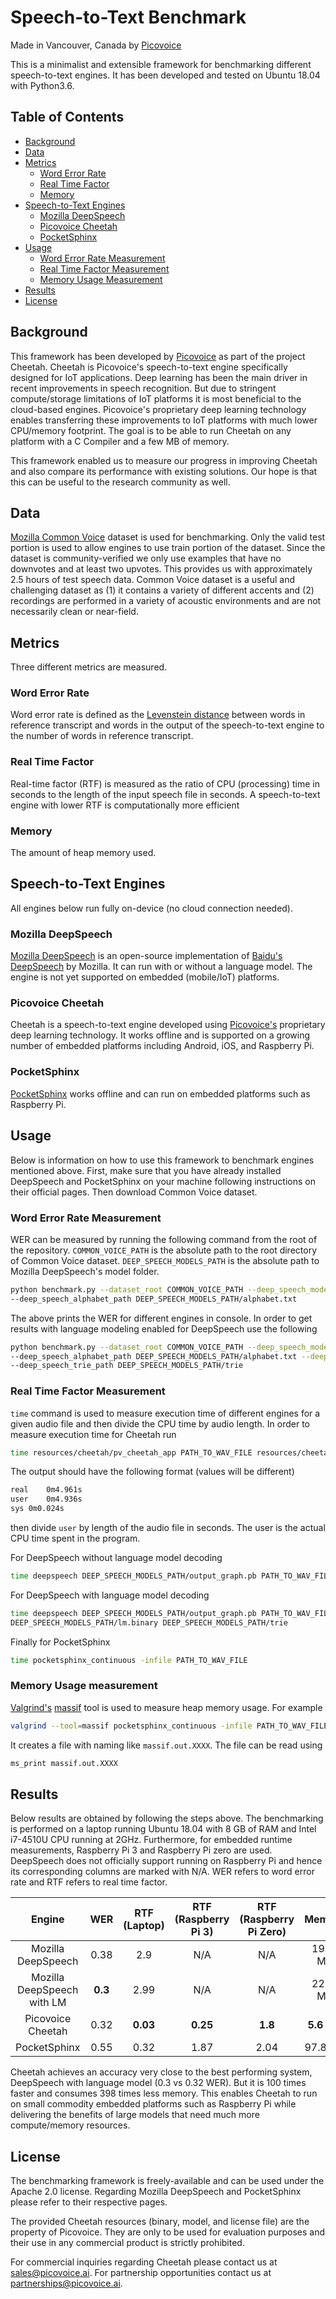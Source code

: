 # Speech-to-Text Benchmark

Made in Vancouver, Canada by [Picovoice](https://picovoice.ai)

This is a minimalist and extensible framework for benchmarking different speech-to-text
engines. It has been developed and tested on Ubuntu 18.04 with Python3.6.

## Table of Contents

* [Background](#background)
* [Data](#data)
* [Metrics](#metrics)
    * [Word Error Rate](#word-error-rate)
    * [Real Time Factor](#real-time-factor)
    * [Memory](#memory)
* [Speech-to-Text Engines](#speech-to-text-engines)
    * [Mozilla DeepSpeech](#mozilla-deepspeech)
    * [Picovoice Cheetah](#picovoice-cheetah)
    * [PocketSphinx](#pocketsphinx)
* [Usage](#usage)
    * [Word Error Rate Measurement](#word-error-rate-measurement)
    * [Real Time Factor Measurement](#real-time-factor-measurement)
    * [Memory Usage Measurement](#memory-usage-measurement)
* [Results](#results)
* [License](#license)

## Background

This framework has been developed by [Picovoice](http://picovoice.ai/) as part of the project
Cheetah. Cheetah is Picovoice's speech-to-text engine specifically designed for IoT applications.
Deep learning has been the main driver in recent improvements in speech recognition. But due to
stringent compute/storage limitations of IoT platforms it is most beneficial to
the cloud-based engines. Picovoice's proprietary deep learning technology enables transferring
these improvements to IoT platforms with much lower CPU/memory footprint. The goal is to be able
to run Cheetah on any platform with a C Compiler and a few MB of memory.

This framework enabled us to measure our progress in improving Cheetah and also compare its performance
with existing solutions. Our hope is that this can be useful to the research community as well.

## Data

[Mozilla Common Voice](https://voice.mozilla.org/en) dataset is used for benchmarking.
Only the valid test portion is used to allow engines to use train portion of the dataset.
Since the dataset is community-verified we only
use examples that have no downvotes and at least two upvotes. This provides us with approximately
2.5 hours of test speech data. Common Voice dataset is a useful and challenging dataset
as (1) it contains a variety of different accents and (2) recordings are performed in a variety of
acoustic environments and are not necessarily clean or near-field.

## Metrics

Three different metrics are measured.

### Word Error Rate

Word error rate is defined as the [Levenstein distance](https://en.wikipedia.org/wiki/Levenshtein_distance)
between words in reference transcript and words in the output of the speech-to-text engine to the number of
words in reference transcript.

### Real Time Factor

Real-time factor (RTF) is measured as the ratio of CPU (processing) time in seconds to the length
of the input speech file in seconds. A speech-to-text engine with lower RTF is computationally more efficient

### Memory

The amount of heap memory used.

## Speech-to-Text Engines

All engines below run fully on-device (no cloud connection needed).

### Mozilla DeepSpeech

[Mozilla DeepSpeech](https://github.com/mozilla/DeepSpeech) is an open-source implementation of
[Baidu's DeepSpeech](https://arxiv.org/abs/1412.5567) by Mozilla. It can run with or without a language model.
The engine is not yet supported on embedded (mobile/IoT) platforms.

### Picovoice Cheetah

Cheetah is a speech-to-text engine developed using [Picovoice's](http://picovoice.ai/) proprietary deep learning
technology. It works offline and is supported on a growing number of embedded platforms including 
Android, iOS, and Raspberry Pi.

### PocketSphinx

[PocketSphinx](https://github.com/cmusphinx/pocketsphinx) works offline and can run on embedded platforms
such as Raspberry Pi.

## Usage

Below is information on how to use this framework to benchmark engines mentioned above. First, make sure that
you have already installed DeepSpeech and PocketSphinx on your machine following instructions on their
official pages. Then download Common Voice dataset.

### Word Error Rate Measurement

WER can be measured by running the following command from the root of the repository.
`COMMON_VOICE_PATH` is the absolute path to the root directory of Common Voice
dataset. `DEEP_SPEECH_MODELS_PATH` is the absolute path to Mozilla DeepSpeech's model folder.

```bash
python benchmark.py --dataset_root COMMON_VOICE_PATH --deep_speech_model_path DEEP_SPEECH_MODELS_PATH/output_graph.pb \
--deep_speech_alphabet_path DEEP_SPEECH_MODELS_PATH/alphabet.txt
```

The above prints the WER for different engines in console. In order to get results with language 
modeling enabled for DeepSpeech use the following

```bash
python benchmark.py --dataset_root COMMON_VOICE_PATH --deep_speech_model_path DEEP_SPEECH_MODELS_PATH/output_graph.pb \
--deep_speech_alphabet_path DEEP_SPEECH_MODELS_PATH/alphabet.txt --deep_speech_language_model_path DEEP_SPEECH_MODELS_PATH/lm.binary \
--deep_speech_trie_path DEEP_SPEECH_MODELS_PATH/trie
```

### Real Time Factor Measurement

`time` command is used to measure execution time of different engines for a given audio file and then divide
the CPU time by audio length. In order to measure execution time for Cheetah run

```bash
time resources/cheetah/pv_cheetah_app PATH_TO_WAV_FILE resources/cheetah/cheetah_params.pv resources/cheetah/cheetah_linux_eval.lic
```

The output should have the following format (values will be different)

```bash
real	0m4.961s
user	0m4.936s
sys	0m0.024s
```

then divide `user` by length of the audio file in seconds. The user is the actual CPU time spent in the program.

For DeepSpeech without language model decoding

```bash
time deepspeech DEEP_SPEECH_MODELS_PATH/output_graph.pb PATH_TO_WAV_FILE DEEP_SPEECH_MODELS_PATH/alphabet.txt
```

For DeepSpeech with language model decoding

```bash
time deepspeech DEEP_SPEECH_MODELS_PATH/output_graph.pb PATH_TO_WAV_FILE DEEP_SPEECH_MODELS_PATH/alphabet.txt \
DEEP_SPEECH_MODELS_PATH/lm.binary DEEP_SPEECH_MODELS_PATH/trie
```

Finally for PocketSphinx

```bash
time pocketsphinx_continuous -infile PATH_TO_WAV_FILE
```

### Memory Usage measurement

[Valgrind's](http://valgrind.org/) [massif](http://valgrind.org/docs/manual/ms-manual.html)
tool is used to measure heap memory usage. For example

```bash
valgrind --tool=massif pocketsphinx_continuous -infile PATH_TO_WAV_FILE
```

It creates a file with naming like `massif.out.XXXX`. The file can be read using

```bash
ms_print massif.out.XXXX
```

## Results

Below results are obtained by following the steps above. The benchmarking is performed on a laptop running
Ubuntu 18.04 with 8 GB of RAM and Intel i7-4510U CPU running at 2GHz. Furthermore, for embedded
runtime measurements, Raspberry  Pi 3 and Raspberry Pi zero are used. DeepSpeech does not officially
support running on Raspberry Pi and hence its corresponding columns are marked with N/A. WER refers to
word error rate and RTF refers to real time factor.

| Engine | WER | RTF (Laptop) | RTF (Raspberry Pi 3) | RTF (Raspberry Pi Zero) | Memory |
:---:|:---:|:---:|:---:|:---:|:---:
Mozilla DeepSpeech | 0.38 | 2.9  | N/A | N/A | 1966 MB
Mozilla DeepSpeech with LM | **0.3** | 2.99 | N/A | N/A | 2230 MB
Picovoice Cheetah | 0.32 | **0.03** | **0.25** | **1.8** | **5.6 MB** |
PocketSphinx | 0.55 | 0.32 | 1.87 | 2.04 | 97.8 MB |

Cheetah achieves an accuracy very close to the best performing system, DeepSpeech with language model (0.3 vs 0.32 WER).
But it is 100 times faster and consumes 398 times less memory. This enables Cheetah to run on small commodity
embedded platforms such as Raspberry Pi while delivering the benefits of large models that need much more
compute/memory resources.

## License

The benchmarking framework is freely-available and can be used under the Apache 2.0 license. Regarding Mozilla DeepSpeech
and PocketSphinx please refer to their respective pages.

The provided Cheetah resources (binary, model, and license file) are the property of Picovoice. They are
only to be used for evaluation purposes and their use in any commercial product is strictly prohibited.

For commercial inquiries regarding Cheetah please contact us at sales@picovoice.ai. For
partnership opportunities contact us at partnerships@picovoice.ai.
